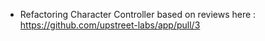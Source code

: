 - Refactoring Character Controller based on reviews here : https://github.com/upstreet-labs/app/pull/3
